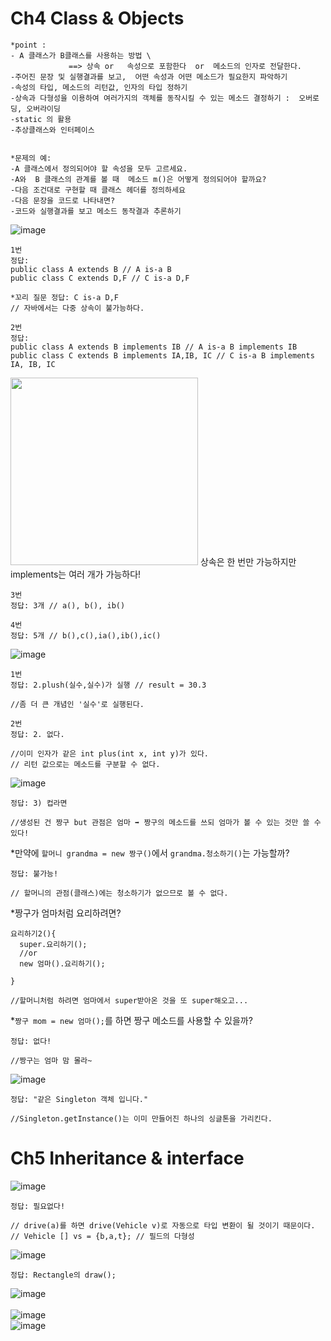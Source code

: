 # Ch4 Class & Objects
```
*point :  
- A 클래스가 B클래스를 사용하는 방법 \
             ==> 상속 or   속성으로 포함한다  or  메소드의 인자로 전달한다.
-주어진 문장 및 실행결과를 보고,  어떤 속성과 어떤 메소드가 필요한지 파악하기
-속성의 타입, 메소드의 리턴값, 인자의 타입 정하기
-상속과 다형성을 이용하여 여러가지의 객체를 동작시킬 수 있는 메소드 결정하기 :  오버로딩, 오버라이딩
-static 의 활용
-추상클래스와 인터페이스


*문제의 예:   
-A 클래스에서 정의되어야 할 속성을 모두 고르세요.
-A와  B 클래스의 관계를 볼 때  메소드 m()은 어떻게 정의되어야 할까요?  
-다음 조건대로 구현할 때 클래스 헤더를 정의하세요
-다음 문장을 코드로 나타내면?
-코드와 실행결과를 보고 메소드 동작결과 추론하기
```

![image](https://user-images.githubusercontent.com/56028436/116397624-ca0bd800-a861-11eb-9dc1-b68736e0fdd8.png)
```
1번
정답: 
public class A extends B // A is-a B
public class C extends D,F // C is-a D,F

*꼬리 질문 정답: C is-a D,F
// 자바에서는 다중 상속이 불가능하다.
```
```
2번
정답: 
public class A extends B implements IB // A is-a B implements IB
public class C extends B implements IA,IB, IC // C is-a B implements IA, IB, IC
```
<img src="https://user-images.githubusercontent.com/56028436/116398804-28858600-a863-11eb-8feb-6b9d04932d1c.png" width="300">
상속은 한 번만 가능하지만 implements는 여러 개가 가능하다!<br/>

```
3번
정답: 3개 // a(), b(), ib()
```
```
4번
정답: 5개 // b(),c(),ia(),ib(),ic()
```

![image](https://user-images.githubusercontent.com/56028436/116397320-6c778b80-a861-11eb-8a03-1e027d685db1.png)
```
1번
정답: 2.plush(실수,실수)가 실행 // result = 30.3

//좀 더 큰 개념인 '실수'로 실행된다.
```
```
2번
정답: 2. 없다.

//이미 인자가 같은 int plus(int x, int y)가 있다.
// 리턴 값으로는 메소드를 구분할 수 없다.
```

![image](https://user-images.githubusercontent.com/56028436/116399222-a47fce00-a863-11eb-83c3-61827ec0bbd0.png)
```
정답: 3) 컵라면

//생성된 건 짱구 but 관점은 엄마 ➡ 짱구의 메소드를 쓰되 엄마가 볼 수 있는 것만 쓸 수 있다!
```
*만약에 `할머니 grandma = new 짱구()`에서 `grandma.청소하기()`는 가능할까?
```
정답: 불가능!

// 할머니의 관점(클래스)에는 청소하기가 없으므로 볼 수 없다.
```
*짱구가 엄마처럼 요리하려면?
```
요리하기2(){
  super.요리하기(); 
  //or
  new 엄마().요리하기();
  
}

//할머니처럼 하려면 엄마에서 super받아온 것을 또 super해오고...
```
*`짱구 mom = new 엄마();`를 하면 짱구 메소드를 사용할 수 있을까?
```
정답: 없다!

//짱구는 엄마 맘 몰라~
```

![image](https://user-images.githubusercontent.com/56028436/116404293-769d8800-a869-11eb-8f04-8095495aa655.png)
```
정답: "같은 Singleton 객체 입니다."

//Singleton.getInstance()는 이미 만들어진 하나의 싱글톤을 가리킨다.
```

# Ch5 Inheritance & interface
![image](https://user-images.githubusercontent.com/56028436/116437899-dc4d3c80-a888-11eb-986e-482c470de8d4.png)
```
정답: 필요없다!

// drive(a)를 하면 drive(Vehicle v)로 자동으로 타입 변환이 될 것이기 때문이다.
// Vehicle [] vs = {b,a,t}; // 필드의 다형성
```
![image](https://user-images.githubusercontent.com/56028436/116441086-153ae080-a88c-11eb-8893-ed6fca198468.png)
```
정답: Rectangle의 draw();
```
![image](https://user-images.githubusercontent.com/56028436/116441797-bb86e600-a88c-11eb-8663-94236126e84b.png)
<br/><br/>
![image](https://user-images.githubusercontent.com/56028436/116791807-b083be00-aaf7-11eb-9cab-5b7ec0227d25.png) <br/>
![image](https://user-images.githubusercontent.com/56028436/116791820-c72a1500-aaf7-11eb-8705-0ddf7543115a.png)

